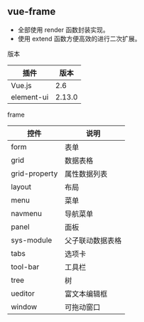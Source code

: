 ## vue-frame

- 全部使用 render 函数封装实现。
- 使用 extend 函数方便高效的进行二次扩展。

版本

插件 | 版本
---|---
Vue.js | 2.6
element-ui | 2.13.0

frame

控件 | 说明
---|---
form | 表单
grid | 数据表格
grid-property | 属性数据列表
layout | 布局
menu | 菜单
navmenu | 导航菜单
panel | 面板
sys-module | 父子联动数据表格
tabs | 选项卡
tool-bar | 工具栏
tree | 树
ueditor | 富文本编辑框
window | 可拖动窗口
